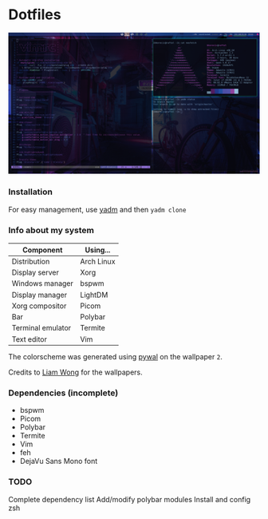 # Dotfiles

![Screenshot](screen.png?raw=true "Screenshot")

### Installation
For easy management, use [yadm](https://github.com/TheLocehiliosan/yadm) and then `yadm clone`

### Info about my system

|   Component       | Using...   |
|-------------------|------------|
| Distribution      | Arch Linux |
| Display server    | Xorg       |
| Windows manager   | bspwm      |
| Display manager   | LightDM    |
| Xorg compositor   | Picom      |
| Bar               | Polybar    |
| Terminal emulator | Termite    |
| Text editor       | Vim        |

The colorscheme was generated using [pywal](https://github.com/dylanaraps/pywal/) on the wallpaper `2`.

Credits to [Liam Wong](https://www.liamwong.com/) for the wallpapers.

### Dependencies (incomplete)
* bspwm
* Picom
* Polybar
* Termite
* Vim
* feh
* DejaVu Sans Mono font

### TODO

Complete dependency list
Add/modify polybar modules
Install and config zsh

